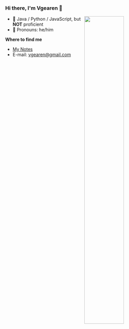### Hi there, I'm Vgearen 👋
<img align="right" width="50%" src="https://github-readme-stats.vercel.app/api?username=vgearen&show_icons=true">

-   🔧 Java / Python / JavaScript, but **NOT** proficient
-   :man: Pronouns: he/him


**Where to find me**
- [My Notes](https://vgearen.github.io/)
- E-mail: vgearen@gmail.com
